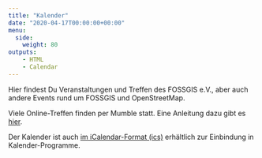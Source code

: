 ```yaml
---
title: "Kalender"
date: "2020-04-17T00:00:00+00:00"
menu:
  side:
    weight: 80
outputs:
    - HTML
    - Calendar
---
```


Hier findest Du Veranstaltungen und Treffen des FOSSGIS e.V., aber auch andere
Events rund um FOSSGIS und OpenStreetMap.

Viele Online-Treffen finden per Mumble statt. Eine Anleitung dazu gibt es
[hier](https://podcast.openstreetmap.de/mitmachen/).

Der Kalender ist auch [im iCalendar-Format (ics)](/kalender/index.ics)
erhältlich zur Einbindung in Kalender-Programme.

